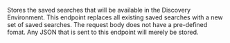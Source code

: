 Stores the saved searches that will be available in the Discovery Environment. This endpoint replaces all existing saved
searches with a new set of saved searches. The request body does not have a pre-defined fomat. Any JSON that is sent to
this endpoint will merely be stored.
